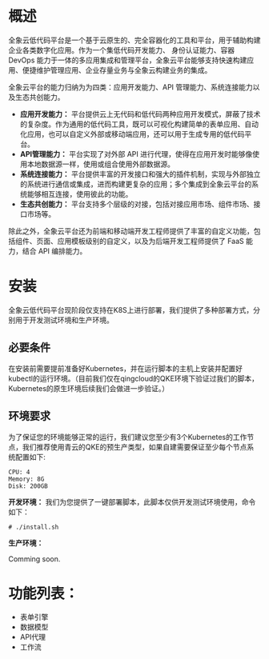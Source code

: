 # 概述
全象云低代码平台是一个基于云原生的、完全容器化的工具和平台，用于辅助构建企业各类数字化应用。作为一个集低代码开发能力、 身份认证能力、容器 DevOps 能力于一体的多应用集成和管理平台，全象云平台能够支持快速构建应用、便捷维护管理应用、企业存量业务与全象云构建业务的集成。

全象云平台的能力归纳为为四类：应用开发能力、API 管理能力、系统连接能力以及生态共创能力。

- **应用开发能力：** 平台提供云上无代码和低代码两种应用开发模式，屏蔽了技术的复杂度。作为通用的低代码工具，既可以可视化构建简单的表单应用、自动化应用，也可以自定义外部或移动端应用，还可以用于生成专用的低代码平台。
- **API管理能力：** 平台实现了对外部 API 进行代理，使得在应用开发时能够像使用本地数据源一样，使用或组合使用外部数据源。
- **系统连接能力：** 平台提供丰富的开发接口和强大的插件机制，实现与外部独立的系统进行通信或集成，进而构建更复杂的应用；多个集成到全象云平台的系统能够相互连接，使用彼此的功能。
- **生态共创能力：** 平台支持多个层级的对接，包括对接应用市场、组件市场、接口市场等。

除此之外，全象云平台还为前端和移动端开发工程师提供了丰富的自定义功能，包括组件、页面、应用模板级别的自定义，以及为后端开发工程师提供了 FaaS 能力，结合 API 编排能力。

# 安装
全象云低代码平台现阶段仅支持在K8S上进行部署，我们提供了多种部署方式，分别用于开发测试环境和生产环境。

## 必要条件

在安装前需要提前准备好Kubernetes，并在运行脚本的主机上安装并配置好kubectl的运行环境。（目前我们仅在qingcloud的QKE环境下验证过我们的脚本，Kubernetes的原生环境后续我们会做进一步验证。）

## 环境要求

为了保证您的环境能够正常的运行，我们建议您至少有3个Kubernetes的工作节点，我们推荐使用青云的QKE的预生产类型，如果自建需要保证至少每个节点系统配置如下:

```
CPU: 4
Memory: 8G
Disk: 200GB
```


**开发环境：**
我们为您提供了一键部署脚本，此脚本仅供开发测试环境使用，命令如下：

```
# ./install.sh
```

**生产环境：**

Comming soon.

# 功能列表：

- 表单引擎
- 数据模型
- API代理
- 工作流

